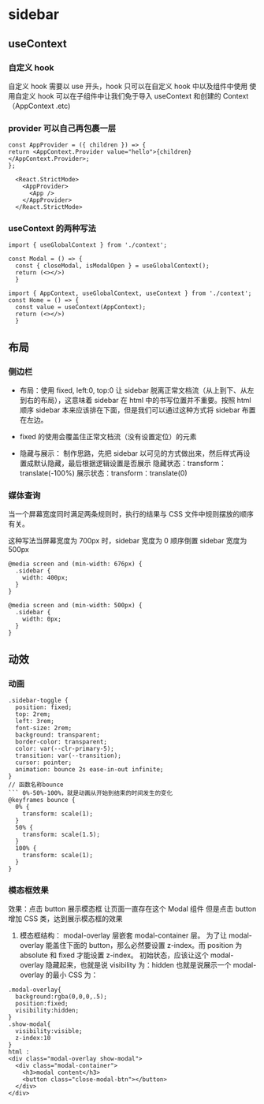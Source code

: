 # sidebar

## useContext

### 自定义 hook

自定义 hook 需要以 use 开头，hook 只可以在自定义 hook 中以及组件中使用
使用自定义 hook 可以在子组件中让我们免于导入 useContext 和创建的 Context（AppContext .etc)

### provider 可以自己再包裹一层

```
const AppProvider = ({ children }) => {
return <AppContext.Provider value="hello">{children}</AppContext.Provider>;
};
```

```
  <React.StrictMode>
    <AppProvider>
      <App />
    </AppProvider>
  </React.StrictMode>
```

### useContext 的两种写法

```
import { useGlobalContext } from './context';

const Modal = () => {
  const { closeModal, isModalOpen } = useGlobalContext();
  return (<></>)
  }
```

```
import { AppContext, useGlobalContext, useContext } from './context';
const Home = () => {
  const value = useContext(AppContext);
  return (<></>)
  }
```

## 布局

### 侧边栏

- 布局：使用 fixed, left:0, top:0 让 sidebar 脱离正常文档流（从上到下、从左到右的布局），这意味着 sidebar 在 html 中的书写位置并不重要。按照 html 顺序 sidebar 本来应该排在下面，但是我们可以通过这种方式将 sidebar 布置在左边。
- fixed 的使用会覆盖住正常文档流（没有设置定位）的元素

- 隐藏与展示：
  制作思路，先把 sidebar 以可见的方式做出来，然后样式再设置成默认隐藏，最后根据逻辑设置是否展示
  隐藏状态：transform：translate(-100%)
  展示状态：transform：translate(0)

### 媒体查询

当一个屏幕宽度同时满足两条规则时，执行的结果与 CSS 文件中规则摆放的顺序有关。

这种写法当屏幕宽度为 700px 时，sidebar 宽度为 0
顺序倒置 sidebar 宽度为 500px

```
@media screen and (min-width: 676px) {
  .sidebar {
    width: 400px;
  }
}

@media screen and (min-width: 500px) {
  .sidebar {
    width: 0px;
  }
}
```

## 动效

### 动画

````
.sidebar-toggle {
  position: fixed;
  top: 2rem;
  left: 3rem;
  font-size: 2rem;
  background: transparent;
  border-color: transparent;
  color: var(--clr-primary-5);
  transition: var(--transition);
  cursor: pointer;
  animation: bounce 2s ease-in-out infinite;
}
// 函数名称bounce
``` 0%-50%-100%，就是动画从开始到结束的时间发生的变化
@keyframes bounce {
  0% {
    transform: scale(1);
  }
  50% {
    transform: scale(1.5);
  }
  100% {
    transform: scale(1);
  }
}
````

### 模态框效果

效果：点击 button 展示模态框
让页面一直存在这个 Modal 组件
但是点击 button 增加 CSS 类，达到展示模态框的效果

1. 模态框结构：
   modal-overlay 层嵌套 modal-container 层。
   为了让 modal-overlay 能盖住下面的 button，那么必然要设置 z-index。而 position 为 absolute 和 fixed 才能设置 z-index。
   初始状态，应该让这个 modal-overlay 隐藏起来，也就是说 visibility 为：hidden
   也就是说展示一个 modal-overlay 的最小 CSS 为：

```
.modal-overlay{
  background:rgba(0,0,0,.5);
  position:fixed;
  visibility:hidden;
}
.show-modal{
  visibility:visible;
  z-index:10
}
html :
<div class="modal-overlay show-modal">
  <div class="modal-container">
    <h3>modal content</h3>
    <button class="close-modal-btn"></button>
  </div>
</div>
```
